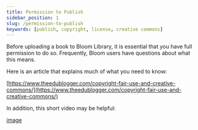 ```yaml
---
title: Permission to Publish
sidebar_position: 1
slug: /permission-to-publish
keywords: [publish, copyright, license, creative commons]
---
```




Before uploading a book to Bloom Library, it is essential that you have full permission to do so. Frequently, Bloom users have questions about what this means. 


Here is an article that explains much of what you need to know:


[https://www.theedublogger.com/copyright-fair-use-and-creative-commons/](https://www.theedublogger.com/copyright-fair-use-and-creative-commons/)


In addition, this short video may be helpful:


[image](https://youtu.be/nHg9uiw3DQg)

